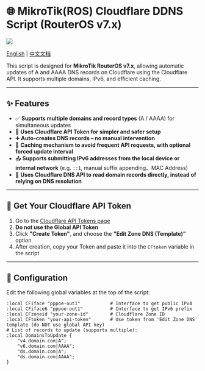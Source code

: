 # 🌐 MikroTik(ROS) Cloudflare DDNS Script (RouterOS v7.x)

![](https://api.visitorbadge.io/api/visitors?path=https://github.com/tty228/mikrotik-cloudflare-dns&label=View%20Count)

[English](README.md) | [中文文档](README_CN.md)

This script is designed for **MikroTik RouterOS v7.x**, allowing automatic updates of A and AAAA DNS records on Cloudflare using the Cloudflare API. It supports multiple domains, IPv6, and efficient caching.

---

## ✨ Features

- ✅ **Supports multiple domains and record types** (A / AAAA) for simultaneous updates  
- 🔐 **Uses Cloudflare API Token for simpler and safer setup**  
- ➕ **Auto-creates DNS records – no manual intervention**  
- 🧠 **Caching mechanism to avoid frequent API requests, with optional forced update interval**  
- 📤 **Supports submitting IPv6 addresses from the local device or internal network** (e.g. `::1`, manual suffix appending、MAC Address)  
- 📡 **Uses Cloudflare DNS API to read domain records directly, instead of relying on DNS resolution**  

---

## 🔑 Get Your Cloudflare API Token

1. Go to the [Cloudflare API Tokens page](https://dash.cloudflare.com/profile/api-tokens)  
2. **Do not use the Global API Token**  
3. Click **"Create Token"**, and choose the **"Edit Zone DNS (Template)"** option  
4. After creation, copy your Token and paste it into the `CFtoken` variable in the script  

---

## 🔧 Configuration

Edit the following global variables at the top of the script:

```routeros
:local CFiface "pppoe-out1"           # Interface to get public IPv4
:local CFiface6 "pppoe-out1"          # Interface to get IPv6 prefix
:local CFzoneid "your-zone-id"        # Cloudflare Zone ID
:local CFtoken "your-api-token"       # Use token from 'Edit Zone DNS' template (do NOT use global API key)
# List of records to update (supports multiple):
:local DomainsToUpdate {
    "v4.domain.com|A";
    "v6.domain.com|AAAA";
    "ds.domain.com|A";
    "ds.domain.com|AAAA";
}
```
